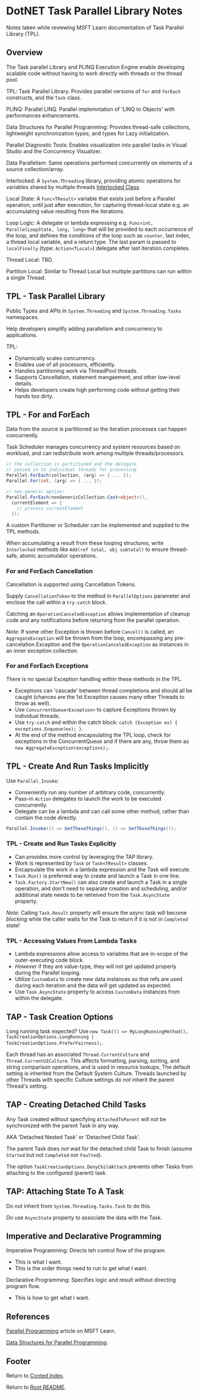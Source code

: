 # DotNET Task Parallel Library Notes

Notes taken while reviewing MSFT Learn documentation of Task Parallel Library (TPL).

## Overview

The Task parallel Library and PLINQ Execution Engine enable developing scalable code without having to work directly with threads or the thread pool.

TPL: Task Parallel Library. Provides parallel versions of `for` and `forEach` constructs, and the `Task` class.

PLINQ: Parallel LINQ. Parallel implemntation of 'LINQ to Objects' with performances enhancements.

Data Structures for Parallel Programming: Provides thread-safe collections, lightweight synchronization types, and types for Lazy initialization.

Parallel Diagnostic Tools: Enables visualization into parallel tasks in Visual Studio and the Concurrency Visualizer.

Data Parallelism: Same operations performed concurrently on elements of a source collection/array.

Interlocked: A `System.Threading` library, providing atomic operations for variables shared by multiple threads [Interlocked Class](https://learn.microsoft.com/en-us/dotnet/api/system.threading.interlocked?view=net-8.0).

Local State: A `Func<TResult>` variable that exists just before a Parallel operation, until just after execution, for capturing thread-local state e.g. an accumulating value resulting from the iterations.

Loop Logic: A delegate or lambda expressing e.g. `Func<int, ParallelLoopState, long, long>` that will be provided to each occurrence of the loop, and defines the conditions of the loop such as `counter`, last index, a thread local variable, and a return type. The last param is passed to `localFinally` (type: `Action<TLocal>`) delegate after last iteration completes.

Thread Local: TBD.

Partition Local: Similar to Thread Local but multiple partitions can run within a single Thread.

## TPL - Task Parallel Library

Public Types and APIs in `System.Threading` and `System.Threading.Tasks` namespaces.

Help developers simplify adding parallelism and concurrency to applications.

TPL:

- Dynamically scales concurrency.
- Enables use of all processors, efficiently.
- Handles partitioning work via ThreadPool threads.
- Supports Cancellation, statement mangaement, and other low-level details.
- Helps developers create high performing code without getting their hands too dirty.

## TPL - For and ForEach

Data from the source is partitioned so the iteration processes can happen concurrently.

Task Scheduler manages concurrency and system resources based on workload, and can redistribute work among multiple threads/processors.

```c#
// the collection is partitioned and the delegate
// passed in to individual threads for processing
Parallel.ForEach(collection, (arg) => { ... });
Parallel.For(int, (arg) => { ... });

// non-generic option:
Parallel.ForEach(nonGenericCollection.Cast<object>(),
  currentElement => {
    // process currentElement
  });
```

A custom Partitioner or Scheduler can be implemented and supplied to the TPL methods.

When accumulating a result from these looping structures, write `Interlocked` methods like `Add(ref total, obj subtotal)` to ensure thread-safe, atomic accumulator operations.

### For and ForEach Cancellation

Cancellation is supported using Cancellation Tokens.

Supply `CancellationToken` to the method in `ParallelOptions` parameter and enclose the call within a `try-catch` block.

Catching an `OperationCanceledException` allows implementation of cleanup code and any notifications before returning from the parallel operation.

_Note_: If some other Exception is thrown before `Cancel()` is called, an `AggregateException` will be thrown from the loop, encompassing any pre-cancelation Exception and the `OperationCanceledException` as instances in an inner exception collection.

### For and ForEach Exceptions

There is no special Exception handling within these methods in the TPL.

- Exceptions can 'cascade' between thread completions and should all be caught (chances are the 1st Exception causes many other Threads to throw as well).
- Use `ConcurrentQueue<Exception>` to capture Exceptions thrown by individual threads.
- Use `try-catch` and within the catch block: `catch (Exception ex) { exceptions.Enqueue(ex); }`.
- At the end of the method encapsulating the TPL loop, check for exceptions in the ConcurrentQueue and if there are any, throw them as `new AggregateException(exceptions);`.

## TPL - Create And Run Tasks Implicitly

Use `Parallel.Invoke`:

- Conveniently run any number of arbitrary code, concurrently.
- Pass-in `Action` delegates to launch the work to be executed concurrently.
- Delegate can be a lambda and can call some other method, rather than contain the code directly.

```c#
Parallel.Invoke(() => GetTheseThings(), () => SetThoseThings());
```

### TPL - Create and Run Tasks Explicitly

- Can provides more control by leveraging the TAP library.
- Work is represented by `Task` or `Task<TResult>` classes.
- Encapsulate the work in a lambda expression and the Task will execute.
- `Task.Run()` is preferred way to create and launch a Task in one line.
- `Task.Factory.StartNew()` can also create and launch a Task in a single operation, and don't need to separate creation and scheduling, and/or additional state needs to be retreived from the `Task.AsyncState` property.

_Note_: Calling `Task.Result` property will ensure the async task will become _blocking_ while the caller waits for the Task to return if it is not in `Completed` state!

### TPL - Accessing Values From Lambda Tasks

- Lambda expressions allow access to variables that are in-scope of the outer-executing code block.
- _However_ if they are value-type, they will not get updated properly during the Parallel looping.
- Utilize `CustomData` to create new data instances so that refs are used during each iteration and the data will get updated as expected.
- Use `Task.AsyncState` property to access `CustomData` instances from within the delegate.

## TAP - Task Creation Options

Long running task expected? Use `new Task(() => MyLongRunningMethod(), TaskCreationOptions.LongRunning | TaskCreationOptions.PreferFairness);`.

Each thread has an associated `Thread.CurrentCulture` and `Thread.CurrentUICulture`. This affects formatting, parsing, sorting, and string comparison operations, and is used in resource lookups. The default setting is inherited from the Default System Culture. Threads launched by other Threads with specific Culture settings do _not_ inherit the parent Thread's setting.

## TAP - Creating Detached Child Tasks

Any Task created without specifying `AttachedToParent` will _not_ be synchronized with the parent Task in any way.

AKA 'Detached Nested Task' or 'Detached Child Task'.

The parent Task does _not_ wait for the detached child Task to finish (assume `Started` but not `Completed` nor `Faulted`).

The option `TaskCreationOptions.DenyChildAttach` prevents other Tasks from attaching to the configured (parent) task.

## TAP: Attaching State To A Task

Do _not_ inherit from `System.Threading.Tasks.Task` to do this.

_Do_ use `AsyncState` property to associate the data with the Task.

## Imperative and Declarative Programming

Imperative Programming: Directs teh control flow of the program.

- This is what I want.
- This is the order things need to run to get what I want.

Declarative Programming: Specifies logic and result without directing program flow.

- This is how to get what I want.

## References

[Parallel Programming](https://learn.microsoft.com/en-us/dotnet/standard/parallel-programming/) article on MSFT Learn.

[Data Structures for Parallel Programming](https://learn.microsoft.com/en-us/dotnet/standard/parallel-programming/data-structures-for-parallel-programming).

## Footer

Return to [Conted Index](./conted-index.html).

Return to [Root README](../README.html).
